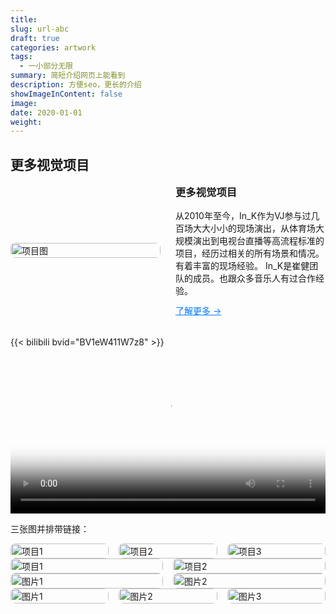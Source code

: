 ```yaml
---
title:
slug: url-abc
draft: true
categories: artwork
tags:
  - 一小部分无限
summary: 简短介绍网页上能看到
description: 方便seo，更长的介绍
showImageInContent: false
image:
date: 2020-01-01
weight:
---
```

## 更多视觉项目
<div style="display: flex; gap: 24px; align-items: center; margin-bottom: 32px;">
  <div style="flex: 1;">
    <img src="https://r2.inkx.cc/20250706145352743.jpg" alt="项目图" style="width:100%; border-radius:8px;" />
  </div>
  <div style="flex: 1;">
    <h3 style="margin-top: 0;">更多视觉项目</h3>
    <p style="margin: 0 0 12px;">从2010年至今，In_K作为VJ参与过几百场大大小小的现场演出，从体育场大规模演出到电视台直播等高流程标准的项目，经历过相关的所有场景和情况。有着丰富的现场经验。
	 In_K是崔健团队的成员。也跟众多音乐人有过合作经验。
    </p>
    <a href="/visualshow/about" style="color: #007BFF; text-decoration: underline;">了解更多 →</a>
  </div>
</div>


{{< bilibili bvid="BV1eW411W7z8" >}}





<video controls width="100%" poster="https://r2.inkx.cc/20250705212914923.png">
  <source src="https://r2.inkx.cc/20250705214104011.mp4" type="video/mp4">
  您的浏览器不支持 video 标签。
</video>




三张图并排带链接：

<div style="display: grid; grid-template-columns: 1fr 1fr 1fr; gap: 16px;">
  <a href="/artwork/gengwangwuya">
    <img src="https://r2.inkx.cc/20250706001025935.jpg" alt="项目1" style="width:100%; border-radius:8px;" />
  </a>
  <a href="/artwork/memories">
    <img src="https://r2.inkx.cc/20250706001025935.jpg" alt="项目2" style="width:100%; border-radius:8px;" />
  </a>
  <a href="/artwork/daydream">
    <img src="https://r2.inkx.cc/20250706001025935.jpg" alt="项目3" style="width:100%; border-radius:8px;" />
  </a>
</div>



<div style="display: grid; grid-template-columns: 1fr 1fr; gap: 16px;">
  <a href="/artwork/memories">
    <img src="https://r2.inkx.cc/20250706001025935.jpg" alt="项目1" style="width:100%; border-radius:8px;" />
  </a>
  <a href="/artwork/memories">
    <img src="https://r2.inkx.cc/20250706001025935.jpg" alt="项目2" style="width:100%; border-radius:8px;" />
  </a>
</div>




<div style="display: grid; grid-template-columns: 1fr 1fr; gap: 16px;">
  <img src="https://r2.inkx.cc/20250706001025935.jpg" alt="图片1" style="width:100%; border-radius:8px;" />
  <img src="https://r2.inkx.cc/20250706001025935.jpg" alt="图片2" style="width:100%; border-radius:8px;" />
</div>


<div style="display: grid; grid-template-columns: 1fr 1fr 1fr ; gap: 16px;">
  <img src="https://r2.inkx.cc/20250706001025935.jpg" alt="图片1" style="width:100%; border-radius:8px;" />
  <img src="https://r2.inkx.cc/20250706001025935.jpg" alt="图片2" style="width:100%; border-radius:8px;" />
  <img src="https://r2.inkx.cc/20250706001025935.jpg" alt="图片3" style="width:100%; border-radius:8px;" />

</div>

